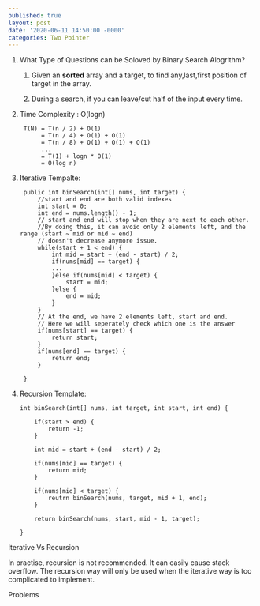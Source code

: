 ```yaml
---
published: true
layout: post
date: '2020-06-11 14:50:00 -0000'
categories: Two Pointer
---
```

1. What Type of Questions can be Soloved by Binary Search Alogrithm?

	1. Given an **sorted** array and a target, to find any,last,first position of target in the array. 

    2. During a search, if you can leave/cut half of the input every time.

2. Time Complexity : O(logn)


        T(N) = T(n / 2) + O(1)
             = T(n / 4) + O(1) + O(1)
             = T(n / 8) + O(1) + O(1) + O(1)
             ...
             = T(1) + logn * O(1)
             = O(log n)

3. Iterative Tempalte:

        public int binSearch(int[] nums, int target) {
        	//start and end are both valid indexes
        	int start = 0;
            int end = nums.length() - 1;
        	// start and end will stop when they are next to each other. 
            //By doing this, it can avoid only 2 elements left, and the range (start ~ mid or mid ~ end)
            // doesn't decrease anymore issue. 
            while(start + 1 < end) {
            	int mid = start + (end - start) / 2;
                if(nums[mid] == target) {
                ...
                }else if(nums[mid] < target) {
                	start = mid;
                }else {
                	end = mid;
                }
            }
            // At the end, we have 2 elements left, start and end. 
            // Here we will seperately check which one is the answer
            if(nums[start] == target) {
            	return start;
            }
            if(nums[end] == target) {
            	return end;
            }
            
        }
        
        
        
 4. Recursion Template:
 
 		int binSearch(int[] nums, int target, int start, int end) {
        	
            if(start > end) {
            	return -1;
            }
            
            int mid = start + (end - start) / 2;
            
            if(nums[mid] == target) {
            	return mid;
            }
            
            if(nums[mid] < target) {
            	reutrn binSearch(nums, target, mid + 1, end);
            }
            
            return binSearch(nums, start, mid - 1, target);
        
        }


Iterative Vs Recursion

In practise, recursion is not recommended. It can easily cause stack overflow. The recursion way will only be used when the iterative way is too complicated to implement.

Problems


        
 



